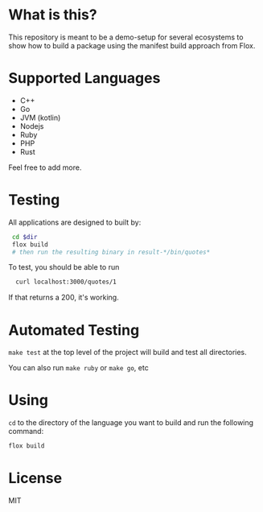 # What is this?

This repository is meant to be a demo-setup for several ecosystems to show how
to build a package using the manifest build approach from Flox.

# Supported Languages

* C++
* Go
* JVM (kotlin)
* Nodejs
* Ruby
* PHP
* Rust

Feel free to add more.


# Testing

All applications are designed to built by:

```bash
 cd $dir
 flox build
 # then run the resulting binary in result-*/bin/quotes*
```

To test, you should be able to run

```bash
  curl localhost:3000/quotes/1
```

If that returns a 200, it's working.


# Automated Testing

`make test` at the top level of the project will build and test all directories.

You can also run `make ruby` or `make go`, etc


# Using
`cd` to the directory of the language you want to build and run the following command:

```bash
flox build
```

# License
MIT
